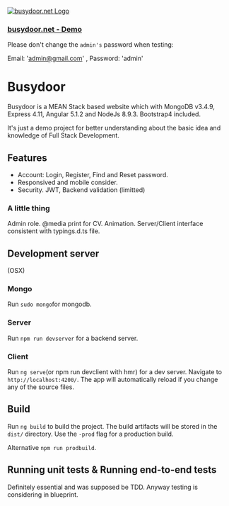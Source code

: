 [![busydoor.net Logo](http://busydoor.net/favicon.png)](http://busydoor.net/)

### [busydoor.net - Demo](http://busydoor.net)

Please don't change the `admin's` password when testing:

Email: 'admin@gmail.com' , Password: 'admin'

# Busydoor

Busydoor is a MEAN Stack based website which with MongoDB v3.4.9, Express 4.11, Angular 5.1.2 and NodeJs 8.9.3. Bootstrap4 included.

It's just a demo project for better understanding about the basic idea and knowledge of Full Stack Development.

## Features

* Account: Login, Register, Find and Reset password.
* Responsived and mobile consider.
* Security. JWT, Backend validation (limitted)

### A little thing

Admin role. @media print for CV. Animation. Server/Client interface consistent with typings.d.ts file.

## Development server

(OSX)

### Mongo

Run `sudo mongo`for mongodb.

### Server

Run `npm run devserver` for a backend server.

### Client

Run `ng serve`(or npm run devclient with hmr) for a dev server. Navigate to `http://localhost:4200/`. The app will automatically reload if you change any of the source files.

## Build

Run `ng build` to build the project. The build artifacts will be stored in the `dist/` directory. Use the `-prod` flag for a production build.

Alternative `npm run prodbuild`.

## Running unit tests & Running end-to-end tests

Definitely essential and was supposed be TDD. Anyway testing is considering in blueprint.
